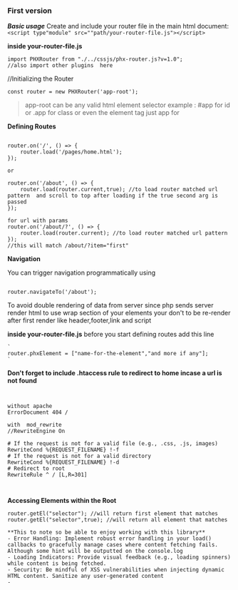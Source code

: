 ### **First version** 
 _***Basic usage***_ 
Create and include your router file in the main html document:
 ` <script type"module" src=""path/your-router-file.js"></script>`

**inside your-router-file.js**

```
import PHXRouter from "./../cssjs/phx-router.js?v=1.0";
//also import other plugins  here 
```


//Initializing the Router

```
const router = new PHXRouter('app-root');
```

> app-root can be any valid html element selector example : #app for id or .app for class or even the element tag just app for <app>

**Defining Routes**
```

router.on('/', () => {
    router.load('/pages/home.html');
});

or

router.on('/about', () => {
    router.load(router.current,true); //to load router matched url pattern  and scroll to top after loading if the true second arg is passed
});

for url with params
router.on('/about/?', () => {
    router.load(router.current); //to load router matched url pattern 
});
//this will match /about/?item="first"

```

**Navigation**

You can trigger navigation programmatically using 
```

router.navigateTo('/about');

```

To avoid double rendering of data from server since php sends server render html to use 
wrap section of your elements your don't to be re-render after first render like header,footer,link and script

<phx-element data-name="name-for-the-element"></phx-element>

**inside your-router-file.js**
 before you start defining routes
add this line 
```
`
router.phxElement = ["name-for-the-element","and more if any"];  
`

```

**Don't forget to include .htaccess rule 
to redirect to home incase a url is not found** 
```


without apache
ErrorDocument 404 /

with  mod_rewrite
//RewriteEngine On

# If the request is not for a valid file (e.g., .css, .js, images)
RewriteCond %{REQUEST_FILENAME} !-f
# If the request is not for a valid directory
RewriteCond %{REQUEST_FILENAME} !-d
# Redirect to root
RewriteRule ^ / [L,R=301]



```
**Accessing Elements within the Root**
```
router.getEl("selector"); //will return first element that matches 
router.getEl("selector",true); //will return all element that matches 

**This to note so be able to enjoy working with this library**
- Error Handling: Implement robust error handling in your load() callbacks to gracefully manage cases where content fetching fails. Although some hint will be outputted on the console.log
- Loading Indicators: Provide visual feedback (e.g., loading spinners) while content is being fetched.
- Security: Be mindful of XSS vulnerabilities when injecting dynamic HTML content. Sanitize any user-generated content
- 


```
